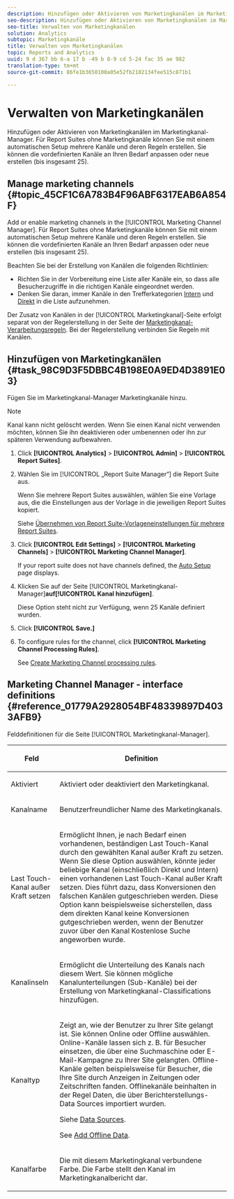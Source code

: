```yaml
---
description: Hinzufügen oder Aktivieren von Marketingkanälen im Marketingkanal-Manager. Für Report Suites ohne Marketingkanäle können Sie mit einem automatischen Setup mehrere Kanäle und deren Regeln erstellen. Sie können die vordefinierten Kanäle an Ihren Bedarf anpassen oder neue erstellen (bis insgesamt 25).
seo-description: Hinzufügen oder Aktivieren von Marketingkanälen im Marketingkanal-Manager. Für Report Suites ohne Marketingkanäle können Sie mit einem automatischen Setup mehrere Kanäle und deren Regeln erstellen. Sie können die vordefinierten Kanäle an Ihren Bedarf anpassen oder neue erstellen (bis insgesamt 25).
seo-title: Verwalten von Marketingkanälen
solution: Analytics
subtopic: Marketingkanäle
title: Verwalten von Marketingkanälen
topic: Reports and Analytics
uuid: 9 d 367 bb 6-a 17 b -49 b 8-9 cd 5-24 fac 35 ae 982
translation-type: tm+mt
source-git-commit: 86fe1b3650100a05e52fb2102134fee515c871b1

---
```



# Verwalten von Marketingkanälen

Hinzufügen oder Aktivieren von Marketingkanälen im Marketingkanal-Manager. Für Report Suites ohne Marketingkanäle können Sie mit einem automatischen Setup mehrere Kanäle und deren Regeln erstellen. Sie können die vordefinierten Kanäle an Ihren Bedarf anpassen oder neue erstellen (bis insgesamt 25).

## Manage marketing channels {#topic_45CF1C6A783B4F96ABF6317EAB6A854F}

Add or enable marketing channels in the [!UICONTROL Marketing Channel Manager]. Für Report Suites ohne Marketingkanäle können Sie mit einem automatischen Setup mehrere Kanäle und deren Regeln erstellen. Sie können die vordefinierten Kanäle an Ihren Bedarf anpassen oder neue erstellen (bis insgesamt 25).

Beachten Sie bei der Erstellung von Kanälen die folgenden Richtlinien:

* Richten Sie in der Vorbereitung eine Liste aller Kanäle ein, so dass alle Besucherzugriffe in die richtigen Kanäle eingeordnet werden.
* Denken Sie daran, immer Kanäle in den Trefferkategorien [Intern](../../components/c-marketing-channels/c-faq.md#section_179A2BE5C8E24719A9E5C0DC09AF0947) und [Direkt](../../components/c-marketing-channels/c-faq.md#section_D0A1DD9D5EEF4A05A1CC81F9EADC074A) in die Liste aufzunehmen.

Der Zusatz von Kanälen in der [!UICONTROL Marketingkanal]-Seite erfolgt separat von der Regelerstellung in der Seite der [Marketingkanal-Verarbeitungsregeln](../../components/c-marketing-channels/t-rules.md#task_84EDE9F46F404CB9B7CA0537328CEE08). Bei der Regelerstellung verbinden Sie Regeln mit Kanälen.

## Hinzufügen von Marketingkanälen {#task_98C9D3F5DBBC4B198E0A9ED4D3891E03}

Fügen Sie im Marketingkanal-Manager Marketingkanäle hinzu.

>[!NOTE]
>
>Kanal kann nicht gelöscht werden. Wenn Sie einen Kanal nicht verwenden möchten, können Sie ihn deaktivieren oder umbenennen oder ihn zur späteren Verwendung aufbewahren.

1. Click **[!UICONTROL Analytics]** &gt; **[!UICONTROL Admin]** &gt; **[!UICONTROL Report Suites]**.
1. Wählen Sie im [!UICONTROL „Report Suite Manager“] die Report Suite aus.

   Wenn Sie mehrere Report Suites auswählen, wählen Sie eine Vorlage aus, die die Einstellungen aus der Vorlage in die jeweiligen Report Suites kopiert.

   Siehe [Übernehmen von Report Suite-Vorlageneinstellungen für mehrere Report Suites](../../components/c-marketing-channels/t-template.md#task_0DE0A320EDA94FC5A6E5912868B6E2DC).

1. Click **[!UICONTROL Edit Settings]** &gt; **[!UICONTROL Marketing Channels]** &gt; **[!UICONTROL Marketing Channel Manager]**.

   If your report suite does not have channels defined, the [Auto Setup](../../components/c-marketing-channels/c-channel-autosetup.md#topic_E9ABE9E9E71B4E40A4E7EA9AD2C0372B) page displays.

1. Klicken Sie auf der Seite [!UICONTROL Marketingkanal-Manager]**auf[!UICONTROL Kanal hinzufügen]**.

   Diese Option steht nicht zur Verfügung, wenn 25 Kanäle definiert wurden.

1. Click **[!UICONTROL Save.]**
1. To configure rules for the channel, click **[!UICONTROL Marketing Channel Processing Rules]**.

   See [Create Marketing Channel processing rules](../../components/c-marketing-channels/t-rules.md#task_84EDE9F46F404CB9B7CA0537328CEE08).

## Marketing Channel Manager - interface definitions {#reference_01779A2928054BF48339897D4033AFB9}

Felddefinitionen für die Seite [!UICONTROL Marketingkanal-Manager].

<table id="table_C18A0F1C9E214EB585A29801BA2400F8"> 
 <thead> 
  <tr> 
   <th colname="col1" class="entry"> <p>Feld </p> </th> 
   <th colname="col2" class="entry"> <p>Definition </p> </th> 
  </tr> 
 </thead>
 <tbody> 
  <tr> 
   <td colname="col1"> <p>Aktiviert </p> </td> 
   <td colname="col2"> <p> Aktiviert oder deaktiviert den Marketingkanal. </p> </td> 
  </tr> 
  <tr> 
   <td colname="col1"> <p>Kanalname </p> </td> 
   <td colname="col2"> <p>Benutzerfreundlicher Name des Marketingkanals. </p> </td> 
  </tr> 
  <tr> 
   <td colname="col1"> <p>Last Touch-Kanal außer Kraft setzen </p> </td> 
   <td colname="col2"> <p> Ermöglicht Ihnen, je nach Bedarf einen vorhandenen, beständigen Last Touch-Kanal durch den gewählten Kanal außer Kraft zu setzen. Wenn Sie diese Option auswählen, könnte jeder beliebige Kanal (einschließlich Direkt und Intern) einen vorhandenen Last Touch-Kanal außer Kraft setzen. Dies führt dazu, dass Konversionen den falschen Kanälen gutgeschrieben werden. Diese Option kann beispielsweise sicherstellen, dass dem direkten Kanal keine Konversionen gutgeschrieben werden, wenn der Benutzer zuvor über den Kanal Kostenlose Suche angeworben wurde. </p> </td> 
  </tr> 
  <tr> 
   <td colname="col1"> <p>Kanalinseln </p> </td> 
   <td colname="col2"> <p>Ermöglicht die Unterteilung des Kanals nach diesem Wert. Sie können mögliche Kanalunterteilungen (Sub-Kanäle) bei der Erstellung von Marketingkanal-Classifications hinzufügen. </p> </td> 
  </tr> 
  <tr> 
   <td colname="col1"> <p>Kanaltyp </p> </td> 
   <td colname="col2"> <p> Zeigt an, wie der Benutzer zu Ihrer Site gelangt ist. Sie können <span class="uicontrol">Online</span> oder <span class="uicontrol">Offline</span> auswählen. Online-Kanäle lassen sich z. B. für Besucher einsetzen, die über eine Suchmaschine oder E-Mail-Kampagne zu Ihrer Site gelangten. Offline-Kanäle gelten beispielsweise für Besucher, die Ihre Site durch Anzeigen in Zeitungen oder Zeitschriften fanden. Offlinekanäle beinhalten in der Regel Daten, die über Berichterstellungs-Data Sources importiert wurden. </p> <p>Siehe <a href="https://marketing.adobe.com/resources/help/en_US/sc/datasources/" scope="external" format="http">Data Sources</a>. </p> <p>See <a href="../../components/c-marketing-channels/t-offline-data.md#task_FC96E6A48F0D4D37A79BD234E90DAA26" type="task" format="dita" scope="local"> Add Offline Data</a>. </p> </td> 
  </tr> 
  <tr> 
   <td colname="col1"> <p>Kanalfarbe </p> </td> 
   <td colname="col2"> <p>Die mit diesem Marketingkanal verbundene Farbe. Die Farbe stellt den Kanal im <span class="wintitle">Marketingkanal</span>bericht dar. </p> </td> 
  </tr> 
 </tbody> 
</table>

